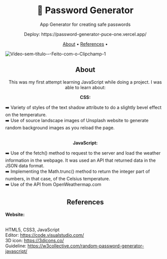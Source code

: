 <h1 align="center">​🔐 Password Generator</h1>
<p align="center">App Generator for creating safe passwords</p>
<p align="center">Deploy: https://password-generator-puce-one.vercel.app/</p>


<p align="center">
 <a href="#about">About</a> •
 <a href="#references">References</a> • 
  
 
</p>


![Vídeo-sem-título-‐-Feito-com-o-Clipchamp-_1_](https://user-images.githubusercontent.com/102549776/170091426-ae7aee80-3db8-4001-8cb5-e3cd9859e979.gif)



<h2 align="center">About</h2>

<p align="center">This was my first attempt learning JavaScript while doing a project. I was able to learn about:</p>

 <p align="center"><strong>CSS:</strong></p>
➡️ Variety of styles of the text shadow attribute to do a  slightly bevel effect on the temperature.<br>
➡️ Use of source landscape images of Unsplash website to generate random background images as you reload the page.<br><br>

 <p align="center"><strong>JavaScript:</strong></p>
➡️ Use of the fetch() method to request to the server and load the weather information in the webpage. It was used an API that returned data in the JSON data format.<br>
➡️ Implementing the Math.trunc() method to return the integer part of numbers, in that case, of the Celsius temperature.<br>
➡️ Use of the API from OpenWeathermap.com 


          



<h2 align="center">References</h2>

<strong>Website:</strong><br><br>

HTML5, CSS3, JavaScript<br>
Editor: https://code.visualstudio.com/<br>
3D icon: https://3dicons.co/<br>
Guideline: https://w3collective.com/random-password-generator-javascript/

